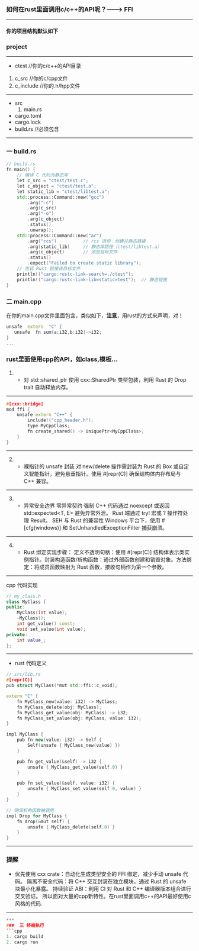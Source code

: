 ### 如何在rust里面调用c/c++的API呢？---> FFI
***
#### 你的项目结构默认如下
### project
***
- ctest //你的c/c++的API目录
1.  c_src  //你的c/cpp文件
2.  c_include //你的.h/hpp文件
***
- src
  1. main.rs
- cargo.toml
- cargo.lock
- build.rs //必须包含
***
### 一 build.rs
```cpp
// build.rs
fn main() {
    // 编译 C 代码为静态库
    let c_src = "ctest/test.c";
    let c_object = "ctest/test.o";
    let static_lib = "ctest/libtest.a";
    std::process::Command::new("gcc")
        .arg("-c")
        .arg(c_src)
        .arg("-o")
        .arg(c_object)
        .status()
        .unwrap();
    std::process::Command::new("ar")
        .arg("rcs")          // rcs 选项：创建并静态链接
        .arg(static_lib)     // 静态库路径（ctest/libtest.a）
        .arg(c_object)       // 添加目标文件
        .status()
        .expect("Failed to create static library");
    // 告诉 Rust 链接该目标文件
    println!("cargo:rustc-link-search=./ctest");
    println!("cargo:rustc-link-lib=static=test");  // 静态链接
}
```
### 二 main.cpp
 在你的main.cpp文件里面包含，类似如下，**注意**，用rust的方式来声明，对！
 ```cpp
unsafe  extern  "C" {
    unsafe  fn sum(a:i32,b:i32)->i32;
}
...
```
### rust里面使用cpp的API，如class,模板...
1. - 对 std::shared_ptr 使用 cxx::SharedPtr 类型包装，利用 Rust 的 Drop trait 自动释放内存。
***
```cpp
#[cxx::bridge]
mod ffi {
    unsafe extern "C++" {
        include!("cpp_header.h");
        type MyCppClass;
        fn create_shared() -> UniquePtr<MyCppClass>;
    }
}
```
***
2. - 裸指针的 unsafe 封装
对 new/delete 操作需封装为 Rust 的 Box 或自定义智能指针，避免悬垂指针。使用 #[repr(C)] 确保结构体内存布局与 C++ 兼容。
***
3. - 异常安全边界
​零异常契约
强制 C++ 代码通过 noexcept 或返回 std::expected<T, E> 避免异常外泄。
Rust 端通过 try! 宏或 ? 操作符处理 Result。
​SEH 与 Rust 的兼容性
Windows 平台下，使用 #[cfg(windows)] 和 SetUnhandledExceptionFilter 捕获崩溃。
***
4. - Rust 绑定实现步骤：
​定义不透明句柄：使用 #[repr(C)] 结构体表示类实例指针。
​封装构造函数/析构函数：通过外部函数创建和销毁对象。
​方法绑定：将成员函数映射为 Rust 函数，接收句柄作为第一个参数。
***
cpp 代码实现
```cpp
// my_class.h
class MyClass {
public:
    MyClass(int value);
    ~MyClass();
    int get_value() const;
    void set_value(int value);
private:
    int value_;
};
```
***
- rust 代码定义
```cpp
// src/lib.rs
#[repr(C)]
pub struct MyClass(*mut std::ffi::c_void);

extern "C" {
    fn MyClass_new(value: i32) -> MyClass;
    fn MyClass_delete(obj: MyClass);
    fn MyClass_get_value(obj: MyClass) -> i32;
    fn MyClass_set_value(obj: MyClass, value: i32);
}

impl MyClass {
    pub fn new(value: i32) -> Self {
        Self(unsafe { MyClass_new(value) })
    }

    pub fn get_value(&self) -> i32 {
        unsafe { MyClass_get_value(self.0) }
    }

    pub fn set_value(&self, value: i32) {
        unsafe { MyClass_set_value(self.0, value) }
    }
}

// 确保析构函数被调用
impl Drop for MyClass {
    fn drop(&mut self) {
        unsafe { MyClass_delete(self.0) }
    }
}
```
***
### 提醒
- ​优先使用 cxx crate：自动化生成类型安全的 FFI 绑定，减少手动 unsafe 代码。
​隔离不安全代码：将 C++ 交互封装在独立模块，通过 Rust 的 unsafe 块最小化暴露。
​持续验证 ABI：利用 CI 对 Rust 和 C++ 编译器版本组合进行交叉验证。
所以面对大量的cpp新特性。在rust里面调用c++的API最好使用c风格的代码.
***
```cpp
***
###  三 终端执行 
```cpp
1. cargo build
2. cargo run 
